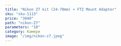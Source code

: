 ```yaml
---
title: "Nikon Z7 kit (24-70mm) + FTZ Mount Adapter"
sku: "sku-1113"
price: "3840"
path: "nikon-Z7"
parameters: "10"
category: Камери
image: "/img/nikon-z7.jpeg"
---
```

